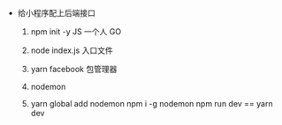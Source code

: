 - 给小程序配上后端接口
    1. npm init -y
       JS 一个人  GO

    2. node index.js 入口文件
    3. yarn facebook 包管理器
    4. nodemon 
    5. yarn global add nodemon
      npm i -g nodemon
      npm run dev == yarn dev